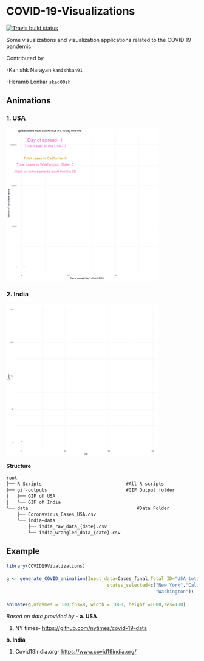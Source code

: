 # COVID-19-Visualizations

[![Travis build status](https://travis-ci.com/kanishkan91/COVID-19-Visualizations.svg?token=wDMWDC1dxD21p5ecZYyc&branch=master)](https://travis-ci.com/github/kanishkan91/COVID-19-Visualizations)


Some visualizations and visualization applications related to the COVID 19 pandemic

Contributed by

-Kanishk Narayan `kanishkan91`

-Heramb Lonkar  `skad00sh`

## Animations
### 1. USA
<img src="https://github.com/kanishkan91/COVID-19-Visualizations/raw/master/gif-outputs/Corona_USA.gif" width="400" height="400">

### 2. India
<img src="https://github.com/kanishkan91/COVID-19-Visualizations/raw/master/gif-outputs/Corona_India.gif" width="400" height="400">

**Structure**
```
root
├── R Scripts                               #All R scripts
├── gif-outputs                             #GIF Output folder
│   ├── GIF of USA         
│   └── GIF of India               
└── data                                        #Data Folder
    ├── Coronavirus_Cases_USA.csv
    └── india-data
        ├── india_raw_data_{date}.csv
        └── india_wrangled_data_{date}.csv

```
## Example

```R
library(COVID19Viualizations)

g <- generate_COVID_animation(Input_data=Cases_final,Total_ID="USA_total", 
                                     states_selected=c("New York","California",
                                                       "Washington"))

animate(g,nframes = 300,fps=8, width = 1000, height =1000,res=100) 

```  

*Based on data provided by -*
**a. USA**
1) NY times- https://github.com/nytimes/covid-19-data

**b. India**
1) Covid19India.org- https://www.covid19india.org/

